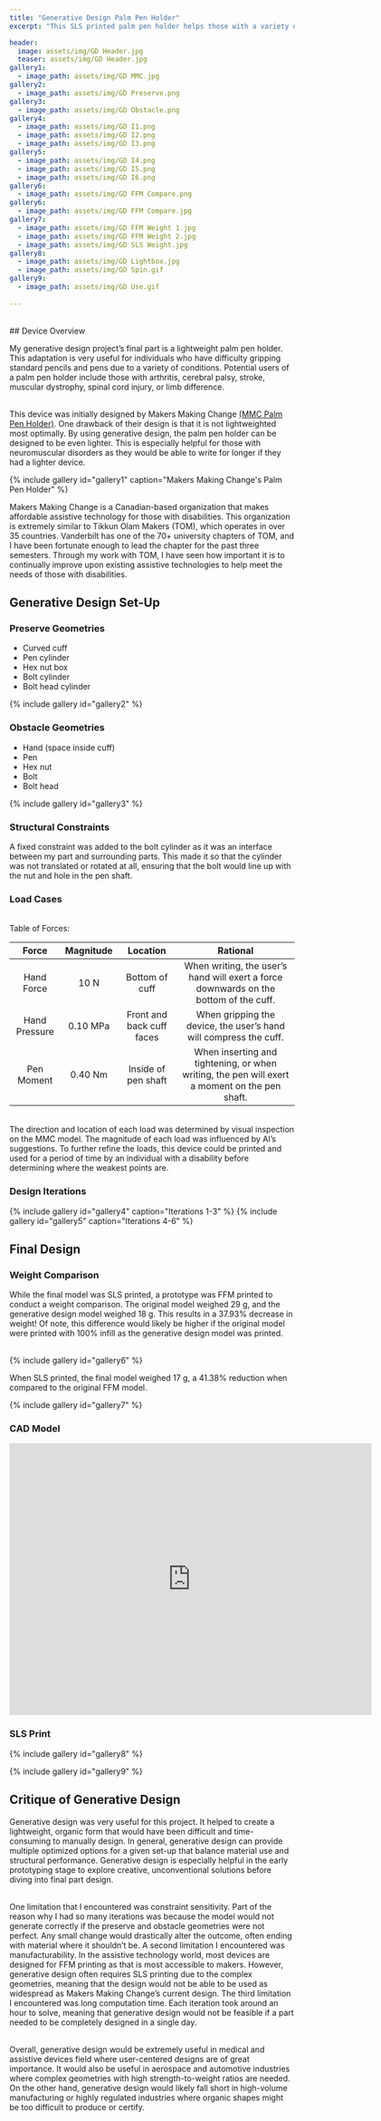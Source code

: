```yaml
---
title: "Generative Design Palm Pen Holder"
excerpt: "This SLS printed palm pen holder helps those with a variety of disabilities to be able to write independently."

header:
  image: assets/img/GD Header.jpg
  teaser: assets/img/GD Header.jpg
gallery1:
  - image_path: assets/img/GD MMC.jpg
gallery2:
  - image_path: assets/img/GD Preserve.png
gallery3: 
  - image_path: assets/img/GD Obstacle.png
gallery4: 
  - image_path: assets/img/GD I1.png
  - image_path: assets/img/GD I2.png
  - image_path: assets/img/GD I3.png
gallery5: 
  - image_path: assets/img/GD I4.png
  - image_path: assets/img/GD I5.png
  - image_path: assets/img/GD I6.png
gallery6: 
  - image_path: assets/img/GD FFM Compare.png
gallery6: 
  - image_path: assets/img/GD FFM Compare.jpg
gallery7: 
  - image_path: assets/img/GD FFM Weight 1.jpg
  - image_path: assets/img/GD FFM Weight 2.jpg
  - image_path: assets/img/GD SLS Weight.jpg
gallery8: 
  - image_path: assets/img/GD Lightbox.jpg
  - image_path: assets/img/GD Spin.gif
gallery9: 
  - image_path: assets/img/GD Use.gif
   
---
```

<br>
## Device Overview

My generative design project’s final part is a lightweight palm pen holder. This adaptation is very useful for individuals who have difficulty gripping standard pencils and pens due to a variety of conditions. Potential users of a palm pen holder include those with arthritis, cerebral palsy, stroke, muscular dystrophy, spinal cord injury, or limb difference.<br><br>

This device was initially designed by Makers Making Change [(MMC Palm Pen Holder)]( https://www.makersmakingchange.com/s/product/palm-pen-holder/01tJR00000068z8YAA). One drawback of their design is that it is not lightweighted most optimally. By using generative design, the palm pen holder can be designed to be even lighter. This is especially helpful for those with neuromuscular disorders as they would be able to write for longer if they had a lighter device.

{% include gallery id="gallery1" caption="Makers Making Change's Palm Pen Holder" %}

Makers Making Change is a Canadian-based organization that makes affordable assistive technology for those with disabilities. This organization is extremely similar to Tikkun Olam Makers (TOM), which operates in over 35 countries. Vanderbilt has one of the 70+ university chapters of TOM, and I have been fortunate enough to lead the chapter for the past three semesters. Through my work with TOM, I have seen how important it is to continually improve upon existing assistive technologies to help meet the needs of those with disabilities. 


## Generative Design Set-Up

### Preserve Geometries
* Curved cuff
* Pen cylinder
* Hex nut box
* Bolt cylinder
* Bolt head cylinder

{% include gallery id="gallery2" %}

### Obstacle Geometries
* Hand (space inside cuff)
* Pen
* Hex nut
* Bolt
* Bolt head

{% include gallery id="gallery3" %}

### Structural Constraints
A fixed constraint was added to the bolt cylinder as it was an interface between my part and surrounding parts. This made it so that the cylinder was not translated or rotated at all, ensuring that the bolt would line up with the nut and hole in the pen shaft.

### Load Cases 
<br>
Table of Forces:

| **Force** | **Magnitude** | **Location** | **Rational** |
|:---------:|:----------:|:-------------:|:-------------:|
| Hand Force | 10 N | Bottom of cuff | When writing, the user’s hand will exert a force downwards on the bottom of the cuff. |
| Hand Pressure | 0.10 MPa | Front and back cuff faces | When gripping the device, the user’s hand will compress the cuff. |
| Pen Moment | 0.40 Nm | Inside of pen shaft | When inserting and tightening, or when writing, the pen will exert a moment on the pen shaft. |


<br>The direction and location of each load was determined by visual inspection on the MMC model. The magnitude of each load was influenced by AI’s suggestions. To further refine the loads, this device could be printed and used for a period of time by an individual with a disability before determining where the weakest points are.

### Design Iterations

{% include gallery id="gallery4" caption="Iterations 1-3" %}
{% include gallery id="gallery5" caption="Iterations 4-6" %}

## Final Design

### Weight Comparison
While the final model was SLS printed, a prototype was FFM printed to conduct a weight comparison. The original model weighed 29 g, and the generative design model weighed 18 g. This results in a 37.93% decrease in weight! Of note, this difference would likely be higher if the original model were printed with 100% infill as the generative design model was printed. <br><br>

{% include gallery id="gallery6" %}

When SLS printed, the final model weighed 17 g, a 41.38% reduction when compared to the original FFM model. 

{% include gallery id="gallery7" %}

### CAD Model
<iframe src="https://vanderbilt643.autodesk360.com/shares/public/SH286ddQT78850c0d8a468c441ba9b930965?mode=embed" width="640" height="480" allowfullscreen="true" webkitallowfullscreen="true" mozallowfullscreen="true"  frameborder="0"></iframe>

### SLS Print

{% include gallery id="gallery8" %}

{% include gallery id="gallery9" %}

## Critique of Generative Design
Generative design was very useful for this project. It helped to create a lightweight, organic form that would have been difficult and time-consuming to manually design. In general, generative design can provide multiple optimized options for a given set-up that balance material use and structural performance. Generative design is especially helpful in the early prototyping stage to explore creative, unconventional solutions before diving into final part design.<br><br>

One limitation that I encountered was constraint sensitivity. Part of the reason why I had so many iterations was because the model would not generate correctly if the preserve and obstacle geometries were not perfect. Any small change would drastically alter the outcome, often ending with material where it shouldn’t be. A second limitation I encountered was manufacturability. In the assistive technology world, most devices are designed for FFM printing as that is most accessible to makers. However, generative design often requires SLS printing due to the complex geometries, meaning that the design would not be able to be used as widespread as Makers Making Change’s current design. The third limitation I encountered was long computation time. Each iteration took around an hour to solve, meaning that generative design would not be feasible if a part needed to be completely designed in a single day.<br><br>

Overall, generative design would be extremely useful in medical and assistive devices field where user-centered designs are of great importance. It would also be useful in aerospace and automotive industries where complex geometries with high strength-to-weight ratios are needed. On the other hand, generative design would likely fall short in high-volume manufacturing or highly regulated industries where organic shapes might be too difficult to produce or certify.
